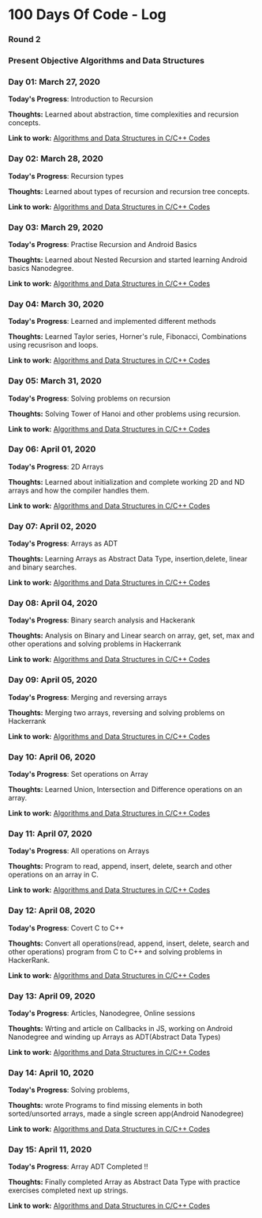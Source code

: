 # 100 Days Of Code - Log

### Round 2

### Present Objective Algorithms and Data Structures

### Day 01: March 27, 2020

**Today's Progress**: Introduction to Recursion

**Thoughts:** Learned about abstraction, time complexities and recursion concepts.

**Link to work:** [Algorithms and Data Structures in C/C++ Codes](https://github.com/AbhiramReddyD/AlgoDS)

### Day 02: March 28, 2020

**Today's Progress**: Recursion types

**Thoughts:** Learned about types of recursion and recursion tree concepts.

**Link to work:** [Algorithms and Data Structures in C/C++ Codes](https://github.com/AbhiramReddyD/AlgoDS)

### Day 03: March 29, 2020

**Today's Progress**: Practise Recursion and Android Basics

**Thoughts:** Learned about Nested Recursion and started learning Android basics Nanodegree.

**Link to work:** [Algorithms and Data Structures in C/C++ Codes](https://github.com/AbhiramReddyD/AlgoDS)

### Day 04: March 30, 2020

**Today's Progress**: Learned and implemented different methods 

**Thoughts:** Learned Taylor series, Horner's rule, Fibonacci, Combinations using recusrison and loops. 

**Link to work:** [Algorithms and Data Structures in C/C++ Codes](https://github.com/AbhiramReddyD/AlgoDS)

### Day 05: March 31, 2020

**Today's Progress**: Solving problems on recursion

**Thoughts:** Solving Tower of Hanoi and other problems using recursion.

**Link to work:** [Algorithms and Data Structures in C/C++ Codes](https://github.com/AbhiramReddyD/AlgoDS)

### Day 06: April 01, 2020

**Today's Progress**: 2D Arrays 

**Thoughts:** Learned about initialization and complete working 2D and ND arrays and how the compiler handles them.

**Link to work:** [Algorithms and Data Structures in C/C++ Codes](https://github.com/AbhiramReddyD/AlgoDS)

### Day 07: April 02, 2020

**Today's Progress**: Arrays as ADT

**Thoughts:** Learning Arrays as Abstract Data Type, insertion,delete, linear and binary searches.

**Link to work:** [Algorithms and Data Structures in C/C++ Codes](https://github.com/AbhiramReddyD/AlgoDS)

### Day 08: April 04, 2020

**Today's Progress**: Binary search analysis and Hackerank

**Thoughts:** Analysis on Binary and Linear search on array, get, set, max and other operations and solving problems in Hackerrank

**Link to work:** [Algorithms and Data Structures in C/C++ Codes](https://github.com/AbhiramReddyD/AlgoDS)

### Day 09: April 05, 2020

**Today's Progress**: Merging and reversing arrays

**Thoughts:** Merging two arrays, reversing and solving problems on Hackerrank

**Link to work:** [Algorithms and Data Structures in C/C++ Codes](https://github.com/AbhiramReddyD/AlgoDS)

### Day 10: April 06, 2020

**Today's Progress**: Set operations on Array

**Thoughts:** Learned Union, Intersection and Difference operations on an array.

**Link to work:** [Algorithms and Data Structures in C/C++ Codes](https://github.com/AbhiramReddyD/AlgoDS)

### Day 11: April 07, 2020

**Today's Progress**: All operations on Arrays

**Thoughts:** Program to read, append, insert, delete, search and other operations on an array in C.

**Link to work:** [Algorithms and Data Structures in C/C++ Codes](https://github.com/AbhiramReddyD/AlgoDS)

### Day 12: April 08, 2020

**Today's Progress**: Covert C to C++

**Thoughts:** Convert all operations(read, append, insert, delete, search and other operations) program from C to C++ and solving problems in HackerRank.

**Link to work:** [Algorithms and Data Structures in C/C++ Codes](https://github.com/AbhiramReddyD/AlgoDS)

### Day 13: April 09, 2020

**Today's Progress**: Articles, Nanodegree, Online sessions 

**Thoughts:** Wrting and article on Callbacks in JS, working on Android Nanodegree and winding up Arrays as ADT(Abstract Data Types)

**Link to work:** [Algorithms and Data Structures in C/C++ Codes](https://github.com/AbhiramReddyD/AlgoDS)

### Day 14: April 10, 2020

**Today's Progress**: Solving problems,

**Thoughts:** wrote Programs to find missing elements in both sorted/unsorted arrays, made a single screen app(Android Nanodegree)

**Link to work:** [Algorithms and Data Structures in C/C++ Codes](https://github.com/AbhiramReddyD/AlgoDS)

### Day 15: April 11, 2020

**Today's Progress**: Array ADT Completed !!

**Thoughts:** Finally completed Array as Abstract Data Type with practice exercises completed next up strings.

**Link to work:** [Algorithms and Data Structures in C/C++ Codes](https://github.com/AbhiramReddyD/AlgoDS)
